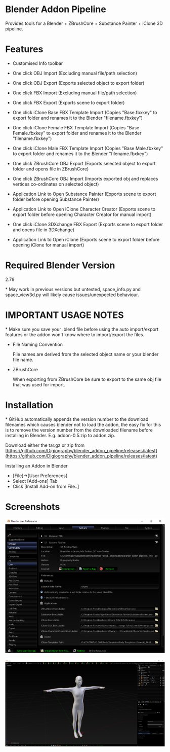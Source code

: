 # Blender Addon Pipeline

Provides tools for a Blender + ZBrushCore + Substance Painter + iClone 3D pipeline.

# Features

- Customised Info toolbar

- One click OBJ Import (Excluding manual file/path selection)
- One click OBJ Export (Exports selected object to export folder)

- One click FBX Import (Excluding manual file/path selection)
- One click FBX Export (Exports scene to export folder)

- One click iClone Base FBX Template Import (Copies "Base.fbxkey" to export folder and renames it to the Blender "filename.fbxkey")
- One click iClone Female FBX Template Import (Copies "Base Female.fbxkey" to export folder and renames it to the Blender "filename.fbxkey")
- One click iClone Male FBX Template Import (Copies "Base Male.fbxkey" to export folder and renames it to the Blender "filename.fbxkey")

- One click ZBrushCore OBJ Export (Exports selected object to export folder and opens file in ZBrushCore)
- One click ZBrushCore OBJ Import (Imports exported obj and replaces vertices co-ordinates on selected object)

- Application Link to Open Substance Painter (Exports scene to export folder before opening Substance Painter)
- Application Link to Open iClone Character Creator (Exports scene to export folder before opening Character Creator for manual import)
- One click iClone 3DXchange FBX Export (Exports scene to export folder and opens file in 3DXchange)
- Application Link to Open iClone (Exports scene to export folder before opening iClone for manual import)

# Required Blender Version

2.79 

\* May work in previous versions but untested, space_info.py and space_view3d.py will likely cause issues/unexpected behaviour.

# IMPORTANT USAGE NOTES 

\* Make sure you save your .blend file before using the auto import/export features or the addon won't know where to import/export the files.

- File Naming Convention

    File names are derived from the selected object name or your blender file name.

- ZBrushCore

    When exporting from ZBrushCore be sure to export to the same obj file that was used for import.

# Installation

\* GitHub automatically appends the version number to the download filenames which causes blender not to load the addon, the easy fix for this is to remove the version number from the downloaded filename before installing in Blender. E.g. addon-0.5.zip to addon.zip.

Download either the tar.gz or zip from [https://github.com/Digiography/blender_addon_pipeline/releases/latest](https://github.com/Digiography/blender_addon_pipeline/releases/latest)

Installing an Addon in Blender

- [File]->[User Preferences]
- Select [Add-ons] Tab
- Click [Install Add-on from File..]

# Screenshots

![alt](/screenshots/pipeline_prefs.png)

![alt](/screenshots/pipeline.png)
